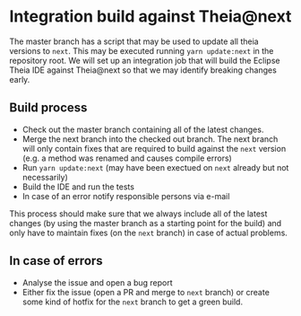 # Integration build against Theia@next

The master branch has a script that may be used to update all theia versions to `next`. This may be executed running `yarn update:next` in the repository root.
We will set up an integration job that will build the Eclipse Theia IDE against Theia@next so that we may identify breaking changes early.

## Build process

* Check out the master branch containing all of the latest changes.
* Merge the next branch into the checked out branch. The next branch will only contain fixes that are required to build against the `next` version (e.g. a method was renamed and causes compile errors)
* Run `yarn update:next` (may have been exectued on `next` already but not necessarily)
* Build the IDE and run the tests
* In case of an error notify responsible persons via e-mail

This process should make sure that we always include all of the latest changes (by using the master branch as a starting point for the build) and only have to maintain fixes (on the `next` branch) in case of actual problems.

## In case of errors

* Analyse the issue and open a bug report
* Either fix the issue (open a PR and merge to `next` branch) or create some kind of hotfix for the `next` branch to get a green build.
